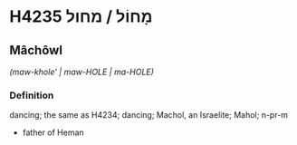# H4235 מָחוֹל / מחול

## Mâchôwl

_(maw-khole' | maw-HOLE | ma-HOLE)_

### Definition

dancing; the same as H4234; dancing; Machol, an Israelite; Mahol; n-pr-m

- father of Heman
